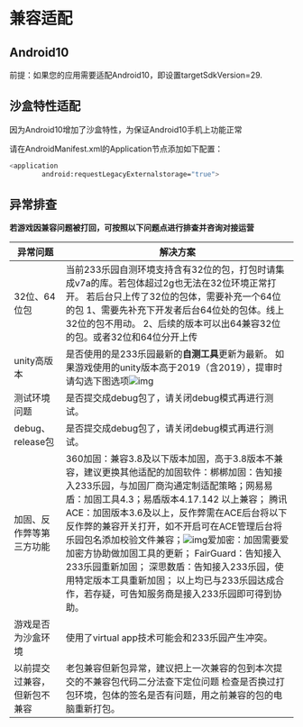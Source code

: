 # 兼容适配

## Android10

前提：如果您的应用需要适配Android10，即设置targetSdkVersion=29. 

## 沙盒特性适配

因为Android10增加了沙盒特性，为保证Android10手机上功能正常

请在AndroidManifest.xml的Application节点添加如下配置：

```Bash
<application
        android:requestLegacyExternalstorage="true">
```
## 异常排查

**若游戏因兼容问题被打回，可按照以下问题点进行排查并咨询对接运营**

| **异常问题**                 | **解决方案**                                                 |
| ---------------------------- | ------------------------------------------------------------ |
| 32位、64位包                 | 当前233乐园自测环境支持含有32位的包，打包时请集成v7a的库。若包体超过2g也无法在32位环境正常打开。 若后台只上传了32位的包体，需要补充一个64位的包 1、需要先补充下开发者后台64位处的包体。线上32位的包不用动。 2、后续的版本可以出64兼容32位的包。或者32位和64位分开上传 |
| unity高版本                  | 是否使用的是233乐园最新的**自测工具**更新为最新。  如果游戏使用的unity版本高于2019（含2019），提审时请勾选下图选项![img](https://arkimg.ark.online/(null)-20240520170627574.png) |
| 测试环境问题                 | 是否提交成debug包了，请关闭debug模式再进行测试。             |
| debug、release包             | 是否提交成debug包了，请关闭debug模式再进行测试。             |
| 加固、反作弊等第三方功能     | 360加固：兼容3.8及以下版本加固，高于3.8版本不兼容，建议更换其他适配的加固软件：梆梆加固：告知接入233乐园，与加固厂商沟通定制适配策略；网易易盾：加固工具4.3；易盾版本4.17.142 以上兼容； 腾讯ACE：加固版本3.6及以上，反作弊需在ACE后台将以下反作弊的兼容开关打开，如不开启可在ACE管理后台将乐园包名添加校验文件兼容；![img](https://arkimg.ark.online/(null)-20240520170627985.png)爱加密：加固需要爱加密方协助做加固工具的更新； FairGuard：告知接入233乐园重新加固； 深思数盾：告知接入233乐园，使用特定版本工具重新加固； 以上均已与233乐园达成合作，若存疑，可告知服务商是接入233乐园即可得到协助。 |
| 游戏是否为沙盒环境           | 使用了virtual app技术可能会和233乐园产生冲突。               |
| 以前提交过兼容，但新包不兼容 | 老包兼容但新包异常，建议把上一次兼容的包到本次提交的不兼容包代码二分法查下定位问题 检查是否换过打包环境，包体的签名是否有问题，用之前兼容的包的电脑重新打包。 |